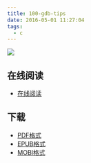 ```yaml
---
title: 100-gdb-tips
date: 2016-05-01 11:27:04
tags:
  - c
---
```


![](https://ek8whxe.cloudimg.io/s/width/226/https://www.gitbook.com/cover/book/wizardforcel/100-gdb-tips.jpg)

<!--more-->

## 在线阅读 ##

+ [在线阅读](https://www.gitbook.com/book/wizardforcel/100-gdb-tips/details)

## 下载 ##

+ [PDF格式](https://www.gitbook.com/download/pdf/book/wizardforcel/100-gdb-tips)
+ [EPUB格式](https://www.gitbook.com/download/epub/book/wizardforcel/100-gdb-tips)
+ [MOBI格式](https://www.gitbook.com/download/mobi/book/wizardforcel/100-gdb-tips)
